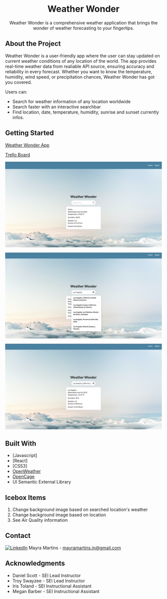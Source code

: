 <!-- <div id="top"></div> -->

<!-- PROJECT LOGO -->
<br />
  <h1 align="center">Weather Wonder</h1>

  <p align="center">
    Weather Wonder is a comprehensive weather application that brings the wonder of weather forecasting to your fingertips. 
    <br>
  </p>

<!-- CONTENT -->

## About the Project

Weather Wonder is a user-friendly app where the user can stay updated on current weather conditions of any location of the world. The app provides real-time weather data from realiable API source, ensuring accuracy and reliability in every forecast. Whether you want to know the temperature, humidity, wind speed, or precipitation chances, Weather Wonder has got you covered.

Users can:

- Search for weather information of any location worldwide
- Search faster with an interactive searchbar
- Find location, date, temperature, humidity, sunrise and sunset currently infos.

## Getting Started

[Weather Wonder App](https://weather-wonder.netlify.app/)

[Trello Board](https://trello.com/b/Z6Rb3Z4n/sei-project-3-weather-wonder)

![weather-wonder](/public/weather-wonder.jpeg)

![weather-wonder](/public/weather-wonder1.jpeg)

![weather-wonder](/public/weather-wonder2.jpeg)

## Built With

- [Javascript]
- [React]
- [CSS3]
- [OpenWeather](https://openweathermap.org/)
- [OpenCage](https://opencagedata.com/)
- UI Semantic External Library

## Icebox Items

1. Change background image based on searched location's weather
2. Change background image based on location
3. See Air Quality information

## Contact

[![LinkedIn](https://img.shields.io/badge/-LinkedIn-blue?style=flat-square&logo=Linkedin&logoColor=white&link=https://www.linkedin.com/in/mayra-martins-8a4b89195/)](https://www.linkedin.com/in/mayra-martins-8a4b89195/) Mayra Martins - mayramartins.in@gmail.com

## Acknowledgments

- Daniel Scott - SEI Lead Instructor
- Troy Swayzee - SEI Lead Instructor
- Iris Toland - SEI Instructional Assistant
- Megan Barber - SEI Instructional Assistant
